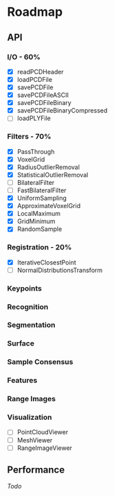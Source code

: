 # Roadmap

## API

### I/O - 60%

- [x] readPCDHeader
- [x] loadPCDFile
- [x] savePCDFile
- [x] savePCDFileASCII
- [x] savePCDFileBinary
- [x] savePCDFileBinaryCompressed
- [ ] loadPLYFile

### Filters - 70%

- [x] PassThrough
- [x] VoxelGrid
- [x] RadiusOutlierRemoval
- [x] StatisticalOutlierRemoval
- [ ] BilateralFilter
- [ ] FastBilateralFilter
- [x] UniformSampling
- [x] ApproximateVoxelGrid
- [x] LocalMaximum
- [x] GridMinimum
- [x] RandomSample

### Registration - 20%

- [x] IterativeClosestPoint
- [ ] NormalDistributionsTransform

### Keypoints

### Recognition

### Segmentation

### Surface

### Sample Consensus

### Features

### Range Images

### Visualization

- [ ] PointCloudViewer
- [ ] MeshViewer
- [ ] RangeImageViewer

## Performance

*Todo*